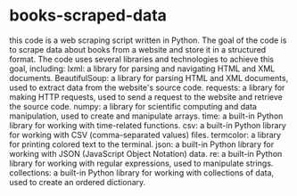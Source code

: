 # books-scraped-data
this code is a web scraping script written in Python. The goal of the code is to scrape data about books from a website and store it in a structured format.
The code uses several libraries and technologies to achieve this goal, including:
lxml: a library for parsing and navigating HTML and XML documents.
BeautifulSoup: a library for parsing HTML and XML documents, used to extract data from the website's source code.
requests: a library for making HTTP requests, used to send a request to the website and retrieve the source code.
numpy: a library for scientific computing and data manipulation, used to create and manipulate arrays.
time: a built-in Python library for working with time-related functions.
csv: a built-in Python library for working with CSV (comma-separated values) files.
termcolor: a library for printing colored text to the terminal.
json: a built-in Python library for working with JSON (JavaScript Object Notation) data.
re: a built-in Python library for working with regular expressions, used to manipulate strings.
collections: a built-in Python library for working with collections of data, used to create an ordered dictionary.
